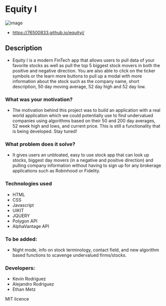 # Equity I
![image](https://github.com/76500833/equityi/assets/145300587/6b65fccc-85f3-4f29-94c5-f856d6830985)
- https://76500833.github.io/equityi/ 

## Description
- Equity I is a modern FinTech app that allows users to pull data of your favorite stocks as well as pull the top 5 biggest stock movers in both the positive and negative direction. You are also able to click on the ticker symbols or the learn more buttons to pull up a modal with more information about the stock such as the company name, short description, 50 day moving average, 52 day high and 52 day low.

### What was your motivation?
- The motivation behind this project was to build an application with a real world application which we could potentially use to find undervalued companies using algorithms based on their 50 and 200 day averages, 52 week high and lows, and current price. This is still a functionality that is being developed. Stay tuned!

### What problem does it solve?
- It gives users an unbloated, easy to use stock app that can look up stocks, biggest day movers (in a negative and positive direction) and pulling company information without having to sign up for any brokerage applications such as Robinhood or Fidelity. 

### Technologies used
- HTML
- CSS
- Javascript
- UIKIT
- JQUERY
- Polygon API
- AlphaVantage API

### To be added:
- Night mode, info on stock terminology, contact field, and new algorithm based functions to scavenge undervalued firms/stocks.

### Developers:
- Kevin Rodriguez
- Alejandro Rodriguez
- Ethan Metz

MIT licence
